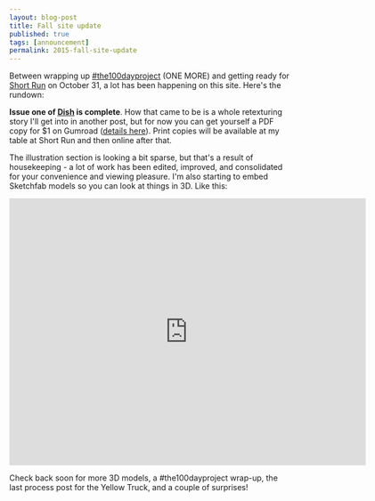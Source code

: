 ```yaml
---
layout: blog-post
title: Fall site update
published: true
tags: [announcement]
permalink: 2015-fall-site-update
---
```

Between wrapping up [#the100dayproject](/tags/#100-day-project) (ONE MORE) and getting ready for [Short Run](//shortrun.org) on October 31, a lot has been happening on this site. Here's the rundown: 

**Issue one of [Dish](/dish/) is complete**. How that came to be is a whole retexturing story I'll get into in another post, but for now you can get yourself a PDF copy for $1 on Gumroad ([details here](https://gumroad.com/l/yFAdg)). Print copies will be available at my table at Short Run and then online after that. 

The illustration section is looking a bit sparse, but that's a result of housekeeping - a lot of work has been edited, improved, and consolidated for your convenience and viewing pleasure. I'm also starting to embed Sketchfab models so you can look at things in 3D. Like this: 

<iframe width="640" height="480" src="https://sketchfab.com/models/63b03ca944cb4bd39fb991d063d3d603/embed" frameborder="0" allowfullscreen mozallowfullscreen="true" webkitallowfullscreen="true" onmousewheel=""></iframe>

Check back soon for more 3D models, a #the100dayproject wrap-up, the last process post for the Yellow Truck, and a couple of surprises!


